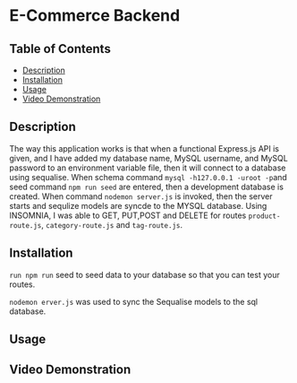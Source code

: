 # E-Commerce Backend

## Table of Contents 

- [Description](#description)
- [Installation](#)
- [Usage](#usage)
- [Video Demonstration](#video-demonstration)

## Description 

The way this application works is that when a functional Express.js API is given, and I have added my database name, MySQL username, and MySQL password to an environment variable file, then it will connect to a database using sequalise. When schema command `mysql -h127.0.0.1 -uroot -p`and seed command `npm run seed` are entered, then a development database is created. When command `nodemon server.js` is invoked, then the server starts and sequlize models are syncde to the MYSQL database. Using INSOMNIA, I was able to GET, PUT,POST and DELETE for routes `product-route.js`, `category-route.js` and `tag-route.js`. 

## Installation

`run npm run` seed to seed data to your database so that you can test your routes.

`nodemon erver.js` was used to sync the Sequalise models to the sql database.


## Usage 

## Video Demonstration 

